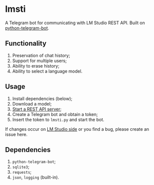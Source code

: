 # lmsti
A Telegram bot for communicating with LM Studio REST API. Built on [python-telegram-bot](https://github.com/python-telegram-bot/python-telegram-bot/).

## Functionality
1. Preservation of chat history;
2. Support for multiple users;
3. Ability to erase history;
4. Ability to select a language model.

## Usage
1. Install dependencies (below);
2. Download a model;
3. [Start a REST API server](https://lmstudio.ai/docs/app/api/endpoints/rest#start-the-rest-api-server);
4. Create a Telegram bot and obtain a token;
5. Insert the token to `lmsti.py` and start the bot.

If changes occur on [LM Studio side](https://lmstudio.ai/docs/app/api/endpoints/rest) or you find a bug, please create an issue here.

## Dependencies
1. `python-telegram-bot`;
2. `sqlite3`;
3. `requests`;
4. `json`, `logging` (built-in).

